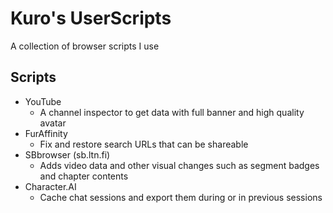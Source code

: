 # Kuro's UserScripts

A collection of browser scripts I use

## Scripts

- YouTube
  - A channel inspector to get data with full banner and high quality avatar
- FurAffinity
  - Fix and restore search URLs that can be shareable
- SBbrowser (sb.ltn.fi)
  - Adds video data and other visual changes such as segment badges and chapter contents
- Character.AI
  - Cache chat sessions and export them during or in previous sessions
